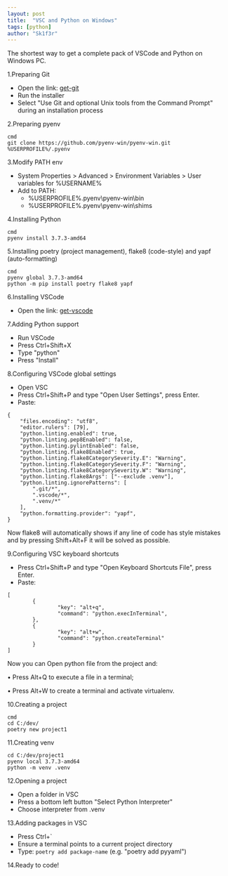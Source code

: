 ```yaml
---
layout: post
title:  "VSC and Python on Windows"
tags: [python]
author: "Sk1f3r"
---
```


The shortest way to get a complete pack of VSCode and Python on Windows PC.

1.Preparing Git

- Open the link: [get-git](https://git-scm.com/download/win)
- Run the installer
- Select "Use Git and optional Unix tools from the Command Prompt" during an installation process

2.Preparing pyenv

```text
cmd
git clone https://github.com/pyenv-win/pyenv-win.git %USERPROFILE%/.pyenv
```

3.Modify PATH env

- System Properties > Advanced > Environment Variables > User variables for %USERNAME%
- Add to PATH:
  - %USERPROFILE%\.pyenv\pyenv-win\bin
  - %USERPROFILE%\.pyenv\pyenv-win\shims

4.Installing Python

```text
cmd
pyenv install 3.7.3-amd64
```

5.Installing poetry (project management), flake8 (code-style) and yapf (auto-formatting)

```text
cmd
pyenv global 3.7.3-amd64
python -m pip install poetry flake8 yapf
```

6.Installing VSCode

- Open the link: [get-vscode](https://aka.ms/win32-x64-user-stable)

7.Adding Python support

- Run VSCode
- Press Ctrl+Shift+X
- Type "python"
- Press "Install"

8.Configuring VSCode global settings

- Open VSC
- Press Ctrl+Shift+P and type "Open User Settings", press Enter.
- Paste:

```text
{
    "files.encoding": "utf8",
    "editor.rulers": [79],
    "python.linting.enabled": true,
    "python.linting.pep8Enabled": false,
    "python.linting.pylintEnabled": false,
    "python.linting.flake8Enabled": true,
    "python.linting.flake8CategorySeverity.E": "Warning",
    "python.linting.flake8CategorySeverity.F": "Warning",
    "python.linting.flake8CategorySeverity.W": "Warning",
    "python.linting.flake8Args": ["--exclude .venv"],
    "python.linting.ignorePatterns": [
        ".git/*",
        ".vscode/*",
        ".venv/*"
    ],
    "python.formatting.provider": "yapf",
}
```

Now flake8 will automatically shows if any line of code has style mistakes and by pressing Shift+Alt+F it will be solved as possible.

9.Configuring VSC keyboard shortcuts

- Press Ctrl+Shift+P and type "Open Keyboard Shortcuts File", press Enter.
- Paste:

```text
[
        {
                "key": "alt+q",
                "command": "python.execInTerminal",
        },
        {
                "key": "alt+w",
                "command": "python.createTerminal"
        }
]
```

Now you can Open python file from the project and:

• Press Alt+Q to execute a file in a terminal;

• Press Alt+W to create a terminal and activate virtualenv.

10.Creating a project

```text
cmd
cd C:/dev/
poetry new project1
```

11.Creating venv

```text
cd C:/dev/project1
pyenv local 3.7.3-amd64
python -m venv .venv
```

12.Opening a project

- Open a folder in VSC
- Press a bottom left button "Select Python Interpreter"
- Choose interpreter from .venv

13.Adding packages in VSC

- Press Ctrl+`
- Ensure a terminal points to a current project directory
- Type: `poetry add package-name` (e.g. "poetry add pyyaml")

14.Ready to code!
